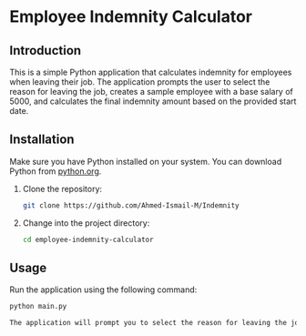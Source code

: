 # Employee Indemnity Calculator

## Introduction

This is a simple Python application that calculates indemnity for employees when leaving their job. The application prompts the user to select the reason for leaving the job, creates a sample employee with a base salary of 5000, and calculates the final indemnity amount based on the provided start date.

## Installation

Make sure you have Python installed on your system. You can download Python from [python.org](https://www.python.org/downloads/).

1. Clone the repository:

    ```bash
    git clone https://github.com/Ahmed-Ismail-M/Indemnity
    ```

2. Change into the project directory:

    ```bash
    cd employee-indemnity-calculator
    ```

## Usage

Run the application using the following command:

```bash
python main.py

The application will prompt you to select the reason for leaving the job. After selecting the reason, it will create a sample employee with a base salary of 5000 and a start date. Finally, it will print the calculated indemnity amount.